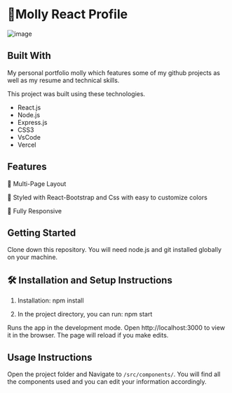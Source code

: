 # :rainbow:Molly React Profile

![image]()

## Built With

My personal portfolio molly which features some of my github projects as well as my resume and technical skills.

This project was built using these technologies.

- React.js
- Node.js
- Express.js
- CSS3
- VsCode
- Vercel

## Features

📖 Multi-Page Layout

🎨 Styled with React-Bootstrap and Css with easy to customize colors

📱 Fully Responsive

## Getting Started

Clone down this repository. You will need node.js and git installed globally on your machine.</br>

## 🛠 Installation and Setup Instructions

1. Installation: npm install

2. In the project directory, you can run: npm start

Runs the app in the development mode.
Open http://localhost:3000 to view it in the browser. The page will reload if you make edits.</br>

## Usage Instructions

Open the project folder and Navigate to `/src/components/`.
You will find all the components used and you can edit your information accordingly. </br>
